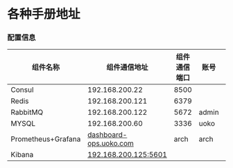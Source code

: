 # 各种手册地址

### 配置信息

组件名称 | 组件通信地址 | 组件通信端口 | 账号 | 密码
---|---|----|---|----
Consul | 192.168.200.22 |  8500 ||
Redis  | 192.168.200.121|  6379 ||
RabbitMQ|192.168.200.122|  5672 | admin | abcd1234
MYSQL  | 192.168.200.60 | 3336 | uoko | MdmgKSFdUZwK
Prometheus+Grafana|[dashboard-ops.uoko.com](http://dashboard-ops.uoko.com)|arch|arch|
Kibana|[192.168.200.125:5601](192.168.200.125:5601)|||